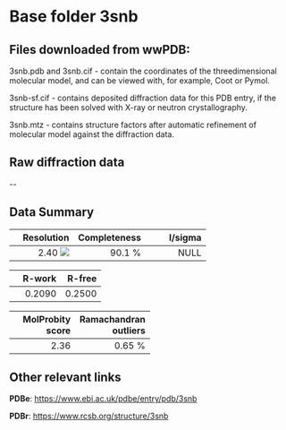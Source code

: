 # Base folder 3snb

## Files downloaded from wwPDB:

3snb.pdb and 3snb.cif - contain the coordinates of the threedimensional molecular model, and can be viewed with, for example, Coot or Pymol.

3snb-sf.cif - contains deposited diffraction data for this PDB entry, if the structure has been solved with X-ray or neutron crystallography.

3snb.mtz - contains structure factors after automatic refinement of molecular model against the diffraction data.

## Raw diffraction data

--<br> 

## Data Summary
|   | Resolution | Completeness| I/sigma |
|---|-------------:|----------------:|--------------:|
|   |2.40 <img src="https://latex.codecogs.com/svg.latex?{\mbox{\normalfont\AA}}"/>|90.1  %|<img width=50/>NULL |

|   | **R-work**| **R-free**   
|---|-------------:|----------------:|           
||0.2090|0.2500|

|   |**MolProbity<br>score**| **Ramachandran<br>outliers** 
|---|-------------:|----------------:|
||2.36|0.65 %|

## Other relevant links 
**PDBe**:  https://www.ebi.ac.uk/pdbe/entry/pdb/3snb
 
**PDBr**: https://www.rcsb.org/structure/3snb 

